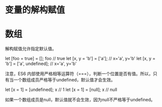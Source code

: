 # 变量的解构赋值
# 数组
解构赋值允许指定默认值。

let [foo = true] = [];
foo // true
let [x, y = 'b'] = ['a']; // x='a', y='b'
let [x, y = 'b'] = ['a', undefined]; // x='a', y='b'

注意，ES6 内部使用严格相等运算符（===），判断一个位置是否有值。所以，只有当一个数组成员严格等于undefined，默认值才会生效。

let [x = 1] = [undefined];
x // 1
let [x = 1] = [null];
x // null

如果一个数组成员是null，默认值就不会生效，因为null不严格等于undefined。
